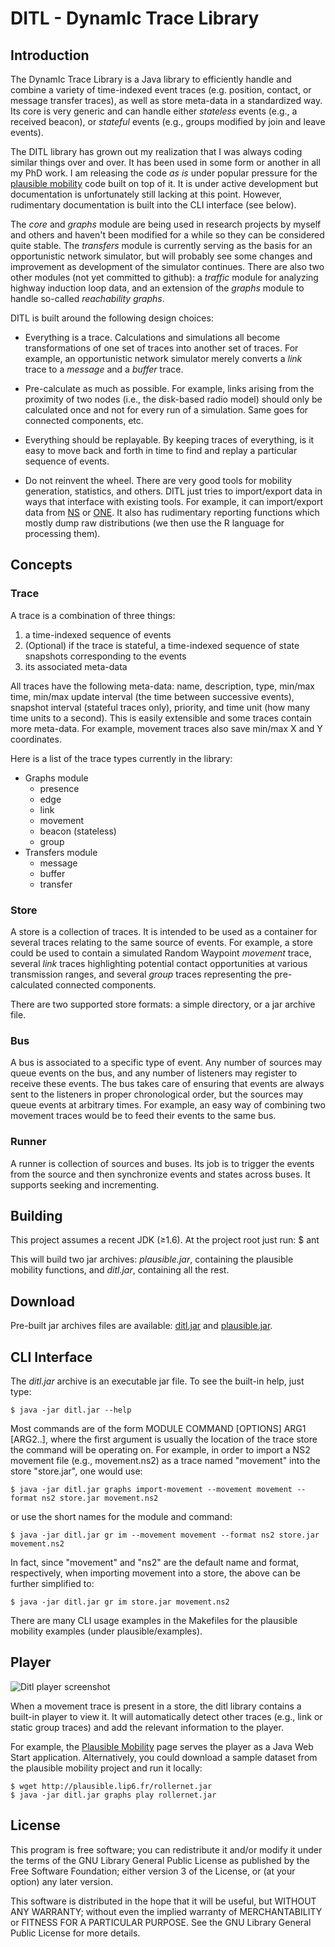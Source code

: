 DITL - DynamIc Trace Library
============================

Introduction
-----------

The DynamIc Trace Library is a Java library to efficiently handle and
combine a variety of time-indexed event traces (e.g. position,
contact, or message transfer traces), as well as store meta-data in a
standardized way.  Its core is very generic and can handle either
_stateless_ events (e.g., a received beacon), or _stateful_ events
(e.g., groups modified by join and leave events).

The DITL library has grown out my realization that I was always coding
similar things over and over. It has been used in some form or another
in all my PhD work. I am releasing the code _as is_ under popular
pressure for the [plausible mobility](http://plausible.lip6.fr) code
built on top of it. It is under active development but documentation
is unfortunately still lacking at this point. However, rudimentary
documentation is built into the CLI interface (see below).

The _core_ and _graphs_ module are being used in research projects by
myself and others and haven't been modified for a while so they can be
considered quite stable. The _transfers_ module is currently serving
as the basis for an opportunistic network simulator, but will probably
see some changes and improvement as development of the simulator
continues. There are also two other modules (not yet committed to
github): a _traffic_ module for analyzing highway induction loop data,
and an extension of the _graphs_ module to handle so-called
_reachability graphs_.

DITL is built around the following design choices:

* Everything is a trace. Calculations and simulations all become
transformations of one set of traces into another set of traces. For
example, an opportunistic network simulator merely converts a _link_
trace to a _message_ and a _buffer_ trace.

* Pre-calculate as much as possible. For example, links arising from
the proximity of two nodes (i.e., the disk-based radio model) should
only be calculated once and not for every run of a simulation. Same
goes for connected components, etc.

* Everything should be replayable. By keeping traces of everything, is
it easy to move back and forth in time to find and replay a particular
sequence of events.

* Do not reinvent the wheel. There are very good tools for mobility
generation, statistics, and others. DITL just tries to import/export
data in ways that interface with existing tools. For example, it can
import/export data from [NS](http://www.nsnam.org/) or
[ONE](http://www.netlab.tkk.fi/tutkimus/dtn/theone/). It also has
rudimentary reporting functions which mostly dump raw distributions
(we then use the R language for processing them).


Concepts
--------

### Trace

A trace is a combination of three things:

1. a time-indexed sequence of events
2. (Optional) if the trace is stateful, a time-indexed sequence of
state snapshots corresponding to the events
3. its associated meta-data

All traces have the following meta-data: name, description, type,
min/max time, min/max update interval (the time between successive
events), snapshot interval (stateful traces only), priority, and time
unit (how many time units to a second). This is easily extensible and
some traces contain more meta-data. For example, movement traces also
save min/max X and Y coordinates.

Here is a list of the trace types currently in the library:

* Graphs module
  * presence
  * edge
  * link
  * movement
  * beacon (stateless)
  * group
* Transfers module
  * message
  * buffer
  * transfer


### Store

A store is a collection of traces. It is intended to be used as a
container for several traces relating to the same source of
events. For example, a store could be used to contain a simulated
Random Waypoint _movement_ trace, several _link_ traces highlighting
potential contact opportunities at various transmission ranges, and
several _group_ traces representing the pre-calculated connected
components.

There are two supported store formats: a simple directory, or a jar
archive file.

### Bus

A bus is associated to a specific type of event. Any number of sources
may queue events on the bus, and any number of listeners may register
to receive these events. The bus takes care of ensuring that events
are always sent to the listeners in proper chronological order, but
the sources may queue events at arbitrary times. For example, an easy
way of combining two movement traces would be to feed their events to
the same bus.

### Runner

A runner is collection of sources and buses. Its job is to trigger the
events from the source and then synchronize events and states across
buses. It supports seeking and incrementing.



Building
--------

This project assumes a recent JDK (&ge;1.6). At the project root just run:
    $ ant

This will build two jar archives: _plausible.jar_, containing the
plausible mobility functions, and _ditl.jar_, containing all the rest.


Download
--------

Pre-built jar archives files are available:
[ditl.jar](http://neush.net/static/ditl.jar) and
[plausible.jar](http://neush.net/static/plausible.jar).


CLI Interface
-------------

The _ditl.jar_ archive is an executable jar file. To see the built-in
help, just type:

    $ java -jar ditl.jar --help

Most commands are of the form MODULE COMMAND [OPTIONS] ARG1 [ARG2..],
where the first argument is usually the location of the trace store
the command will be operating on. For example, in order to import a
NS2 movement file (e.g., movement.ns2) as a trace named "movement"
into the store "store.jar", one would use:

    $ java -jar ditl.jar graphs import-movement --movement movement --format ns2 store.jar movement.ns2

or use the short names for the module and command:

    $ java -jar ditl.jar gr im --movement movement --format ns2 store.jar movement.ns2

In fact, since "movement" and "ns2" are the default name and format,
respectively, when importing movement into a store, the above can be
further simplified to:

    $ java -jar ditl.jar gr im store.jar movement.ns2


There are many CLI usage examples in the Makefiles for the plausible
mobility examples (under plausible/examples).


Player
------

![Ditl player screenshot](http://plausible.lip6.fr/rollernet.png)

When a movement trace is present in a store, the ditl library contains
a built-in player to view it. It will automatically detect other
traces (e.g., link or static group traces) and add the relevant
information to the player.

For example, the [Plausible Mobility](http://plausible.lip6.fr) page
serves the player as a Java Web Start application. Alternatively, you
could download a sample dataset from the plausible mobility project
and run it locally:

    $ wget http://plausible.lip6.fr/rollernet.jar
    $ java -jar ditl.jar graphs play rollernet.jar

License
------- 

This program is free software; you can redistribute it
and/or modify it under the terms of the GNU Library General Public
License as published by the Free Software Foundation; either version 3
of the License, or (at your option) any later version.

This software is distributed in the hope that it will be useful, but
WITHOUT ANY WARRANTY; without even the implied warranty of
MERCHANTABILITY or FITNESS FOR A PARTICULAR PURPOSE. See the GNU
Library General Public License for more details.
